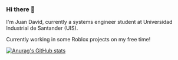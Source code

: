 ### Hi there 👋

I'm Juan David, currently a systems engineer student at Universidad Industrial de Santander (UIS).

Currently working in some Roblox projects on my free time!

[![Anurag's GitHub stats](https://github-readme-stats.vercel.app/api?username=UntetheredJ)](https://github.com/UntetheredJ/github-readme-stats)

<!--
**UntetheredJ/UntetheredJ** is a ✨ _special_ ✨ repository because its `README.md` (this file) appears on your GitHub profile.

Here are some ideas to get you started:

- 🔭 I’m currently working on ...
- 🌱 I’m currently learning ...
- 👯 I’m looking to collaborate on ...
- 🤔 I’m looking for help with ...
- 💬 Ask me about ...
- 📫 How to reach me: ...
- 😄 Pronouns: ...
- ⚡ Fun fact: ...
-->
